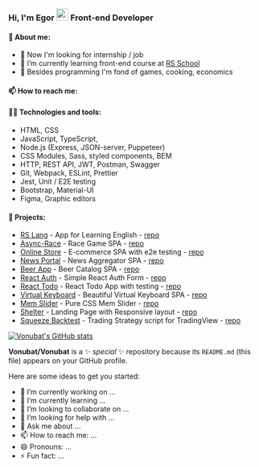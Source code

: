 ### <div align="left">Hi, I'm Egor <img src="https://raw.githubusercontent.com/iampavangandhi/iampavangandhi/master/gifs/Hi.gif" width="24px" height="24px"> Front-end Developer</div>

#### 🧙 About me:
- 🔭 Now I'm looking for internship / job
- 🌱 I’m currently learning front-end course at [RS School](https://rs.school/)
- 🥊 Besides programming I'm fond of games, cooking, economics

#### 📫 How to reach me: 

#### 👨‍💻 Technologies and tools:
- HTML, CSS
- JavaScript, TypeScript,
- Node.js (Express, JSON-server, Puppeteer)
- CSS Modules, Sass, styled components, BEM
- HTTP, REST API, JWT, Postman, Swagger
- Git, Webpack, ESLint, Prettier
- Jest, Unit / E2E testing
- Bootstrap, Material-UI
- Figma, Graphic editors
<!--- - React, Next.js, Redux Toolkit, RTK Query-->

#### 💾 Projects:
- [RS Lang](https://vonubat.github.io/rs-lang/) - App for Learning English - [repo](https://github.com/Vonubat/rs-lang)
- [Async-Race](https://shaqi-dev.github.io/async-race/) - Race Game SPA - [repo](https://github.com/shaqi-dev/async-race)
- [Online Store](https://shaqi-dev.github.io/online-store/) - E-commerce SPA with e2e testing - [repo](https://github.com/shaqi-dev/online-store)
- [News Portal](https://github.com/shaqi-dev/news-portal) - News Aggregator SPA - [repo](https://github.com/shaqi-dev/news-portal)
- [Beer App](https://shaqi-dev.github.io/beer-app/) - Beer Catalog SPA - [repo](https://github.com/shaqi-dev/beer-app)
- [React Auth](https://shaqi-dev.github.io/react-auth/) - Simple React Auth Form - [repo](https://github.com/shaqi-dev/react-auth)
- [React Todo](https://shaqi-dev.github.io/react-todo/) - React Todo App with testing - [repo](https://github.com/shaqi-dev/react-todo)
- [Virtual Keyboard](https://shaqi-dev.github.io/virtual-keyboard/) - Beautiful Virtual Keyboard SPA - [repo](https://github.com/shaqi-dev/virtual-keyboard)
- [Mem Slider](https://shaqi-dev.github.io/css-mem-slider/css-mem-slider/) - Pure CSS Mem Slider - [repo](https://github.com/shaqi-dev/css-mem-slider)
- [Shelter](https://shaqi-dev.github.io/shelter/shelter/pages/main/) - Landing Page with Responsive layout - [repo](https://github.com/shaqi-dev/shelter)
- [Squeeze Backtest](https://www.tradingview.com/script/SnMzB7ZG-Squeeze-Backtest-by-Shaqi-v1-0/) - Trading Strategy script for TradingView - [repo](https://github.com/shaqi-dev/squeeze-backtest-for-tradingview)



[![Vonubat's GitHub stats](https://github-readme-stats.vercel.app/api?username=Vonubat&show_icons=true&theme=graywhite)](https://github.com/anuraghazra/github-readme-stats)



**Vonubat/Vonubat** is a ✨ _special_ ✨ repository because its `README.md` (this file) appears on your GitHub profile.

Here are some ideas to get you started:

- 🔭 I’m currently working on ...
- 🌱 I’m currently learning ...
- 👯 I’m looking to collaborate on ...
- 🤔 I’m looking for help with ...
- 💬 Ask me about ...
- 📫 How to reach me: ...
- 😄 Pronouns: ...
- ⚡ Fun fact: ...

